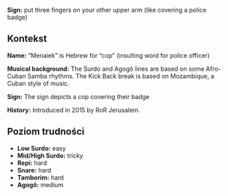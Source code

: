 **Sign:** put three fingers on your other upper arm (like covering a police
badge)

## Kontekst

**Name:** “Menaiek” is Hebrew for “cop” (insulting word for police officer)

**Musical background:** The Surdo and Agogô lines are based on some Afro-Cuban
Samba rhythms. The Kick Back break is based on Mozambique, a Cuban style of
music.

**Sign:** The sign depicts a cop covering their badge

**History:** Introduced in 2015 by RoR Jerusalem.

## Poziom trudności

* **Low Surdo:** easy
* **Mid/High Surdo:** tricky
* **Repi:** hard
* **Snare:** hard
* **Tamborim:** hard
* **Agogô:** medium
